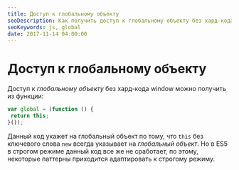 ```yaml
---
title: Доступ к глобальному объекту
seoDescription: Как получить доступ к глобальному объекту без хард-кода window.
seoKeywords: js, global
date: 2017-11-14 04:00:00
---
```

# Доступ к глобальному объекту

Доступ к *глобальному объекту* без хард-кода window можно получить из функции:

```js
var global = (function () {
 return this;
}());
```

Данный код укажет на глобальный объект по тому, что `this` без ключевого слова `new` всегда указывает на *глобальный объект*. Но в ES5 в строгом режиме данный код все же не сработает, по этому, некоторые паттерны приходится адаптировать к строгому режиму.